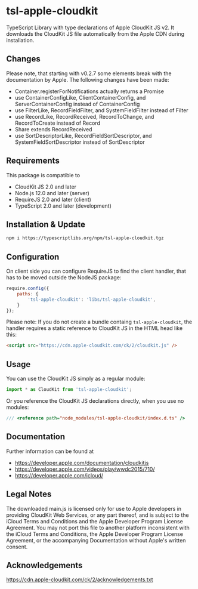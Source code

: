 tsl-apple-cloudkit
==================
TypeScript Library with type declarations of Apple CloudKit JS v2. It downloads
the CloudKit JS file automatically from the Apple CDN during installation.

Changes
-------
Please note, that starting with v0.2.7 some elements break with the
documentation by Apple. The following changes have been made:
- Container.registerForNotifications actually returns a Promise
- use ContainerConfigLike, ClientContainerConfig, and ServerContainerConfig
  instead of ContainerConfig
- use FilterLike, RecordFieldFilter, and SystemFieldFilter
  instead of Filter
- use RecordLike, RecordReceived, RecordToChange, and RecordToCreate
  instead of Record
- Share extends RecordReceived
- use SortDescriptorLike, RecordFieldSortDescriptor, and
  SystemFieldSortDescriptor instead of SortDescriptor

Requirements
------------
This package is compatible to
- CloudKit JS 2.0 and later
- Node.js 12.0 and later (server)
- RequireJS 2.0 and later (client)
- TypeScript 2.0 and later (development)

Installation & Update
---------------------
```sh
npm i https://typescriptlibs.org/npm/tsl-apple-cloudkit.tgz
```

Configuration
-------------
On client side you can configure RequireJS to find the client handler, that has
to be moved outside the NodeJS package:
```js
require.config({
    paths: {
        'tsl-apple-cloudkit': 'libs/tsl-apple-cloudkit',
    }
});
```
Please note: If you do not create a bundle containg `tsl-apple-cloudkit`, the
handler requires a static reference to CloudKit JS in the HTML head like this:
```html
<script src="https://cdn.apple-cloudkit.com/ck/2/cloudkit.js" />
```

Usage
-----
You can use the CloudKit JS simply as a regular module:
```ts
import * as CloudKit from 'tsl-apple-cloudkit';
```
Or you reference the CloudKit JS declarations directly, when you use no modules:
```ts
/// <reference path="node_modules/tsl-apple-cloudkit/index.d.ts" />
```

Documentation
-------------
Further information can be found at
* https://developer.apple.com/documentation/cloudkitjs
* https://developer.apple.com/videos/play/wwdc2015/710/
* https://developer.apple.com/icloud/

Legal Notes
-----------
The downloaded main.js is licensed only for use to Apple developers in
providing CloudKit Web Services, or any part thereof, and is subject to the
iCloud Terms and Conditions and the Apple Developer Program License Agreement.
You may not port this file to another platform inconsistent with the iCloud
Terms and Conditions, the Apple Developer Program License Agreement, or the
accompanying Documentation without Apple's written consent.

Acknowledgements
----------------
https://cdn.apple-cloudkit.com/ck/2/acknowledgements.txt
